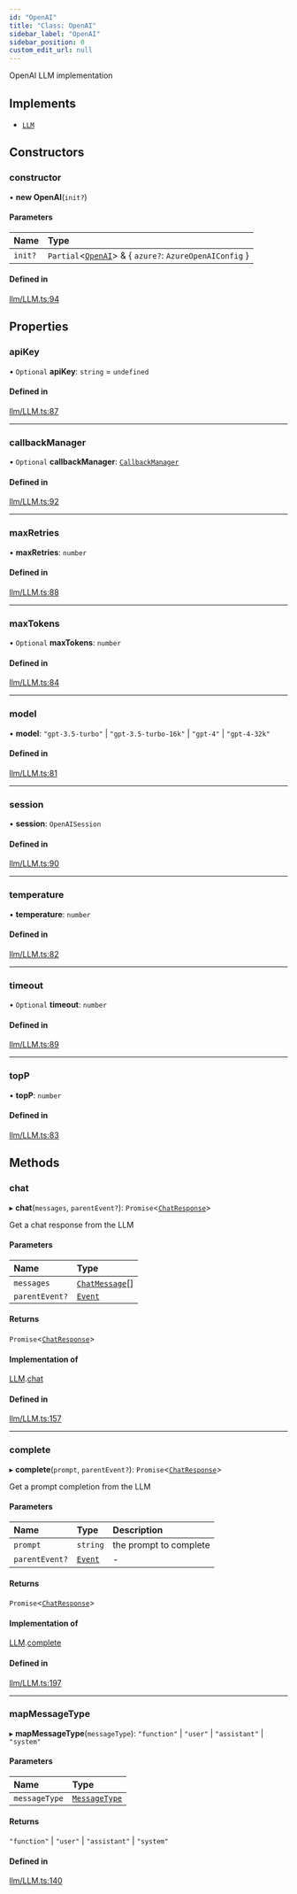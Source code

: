 ```yaml
---
id: "OpenAI"
title: "Class: OpenAI"
sidebar_label: "OpenAI"
sidebar_position: 0
custom_edit_url: null
---
```


OpenAI LLM implementation

## Implements

- [`LLM`](../interfaces/LLM.md)

## Constructors

### constructor

• **new OpenAI**(`init?`)

#### Parameters

| Name | Type |
| :------ | :------ |
| `init?` | `Partial`<[`OpenAI`](OpenAI.md)\> & { `azure?`: `AzureOpenAIConfig`  } |

#### Defined in

[llm/LLM.ts:94](https://github.com/run-llama/LlamaIndexTS/blob/main/packages/core/src/llm/LLM.ts#L94)

## Properties

### apiKey

• `Optional` **apiKey**: `string` = `undefined`

#### Defined in

[llm/LLM.ts:87](https://github.com/run-llama/LlamaIndexTS/blob/main/packages/core/src/llm/LLM.ts#L87)

___

### callbackManager

• `Optional` **callbackManager**: [`CallbackManager`](CallbackManager.md)

#### Defined in

[llm/LLM.ts:92](https://github.com/run-llama/LlamaIndexTS/blob/main/packages/core/src/llm/LLM.ts#L92)

___

### maxRetries

• **maxRetries**: `number`

#### Defined in

[llm/LLM.ts:88](https://github.com/run-llama/LlamaIndexTS/blob/main/packages/core/src/llm/LLM.ts#L88)

___

### maxTokens

• `Optional` **maxTokens**: `number`

#### Defined in

[llm/LLM.ts:84](https://github.com/run-llama/LlamaIndexTS/blob/main/packages/core/src/llm/LLM.ts#L84)

___

### model

• **model**: ``"gpt-3.5-turbo"`` \| ``"gpt-3.5-turbo-16k"`` \| ``"gpt-4"`` \| ``"gpt-4-32k"``

#### Defined in

[llm/LLM.ts:81](https://github.com/run-llama/LlamaIndexTS/blob/main/packages/core/src/llm/LLM.ts#L81)

___

### session

• **session**: `OpenAISession`

#### Defined in

[llm/LLM.ts:90](https://github.com/run-llama/LlamaIndexTS/blob/main/packages/core/src/llm/LLM.ts#L90)

___

### temperature

• **temperature**: `number`

#### Defined in

[llm/LLM.ts:82](https://github.com/run-llama/LlamaIndexTS/blob/main/packages/core/src/llm/LLM.ts#L82)

___

### timeout

• `Optional` **timeout**: `number`

#### Defined in

[llm/LLM.ts:89](https://github.com/run-llama/LlamaIndexTS/blob/main/packages/core/src/llm/LLM.ts#L89)

___

### topP

• **topP**: `number`

#### Defined in

[llm/LLM.ts:83](https://github.com/run-llama/LlamaIndexTS/blob/main/packages/core/src/llm/LLM.ts#L83)

## Methods

### chat

▸ **chat**(`messages`, `parentEvent?`): `Promise`<[`ChatResponse`](../interfaces/ChatResponse.md)\>

Get a chat response from the LLM

#### Parameters

| Name | Type |
| :------ | :------ |
| `messages` | [`ChatMessage`](../interfaces/ChatMessage.md)[] |
| `parentEvent?` | [`Event`](../interfaces/Event.md) |

#### Returns

`Promise`<[`ChatResponse`](../interfaces/ChatResponse.md)\>

#### Implementation of

[LLM](../interfaces/LLM.md).[chat](../interfaces/LLM.md#chat)

#### Defined in

[llm/LLM.ts:157](https://github.com/run-llama/LlamaIndexTS/blob/main/packages/core/src/llm/LLM.ts#L157)

___

### complete

▸ **complete**(`prompt`, `parentEvent?`): `Promise`<[`ChatResponse`](../interfaces/ChatResponse.md)\>

Get a prompt completion from the LLM

#### Parameters

| Name | Type | Description |
| :------ | :------ | :------ |
| `prompt` | `string` | the prompt to complete |
| `parentEvent?` | [`Event`](../interfaces/Event.md) | - |

#### Returns

`Promise`<[`ChatResponse`](../interfaces/ChatResponse.md)\>

#### Implementation of

[LLM](../interfaces/LLM.md).[complete](../interfaces/LLM.md#complete)

#### Defined in

[llm/LLM.ts:197](https://github.com/run-llama/LlamaIndexTS/blob/main/packages/core/src/llm/LLM.ts#L197)

___

### mapMessageType

▸ **mapMessageType**(`messageType`): ``"function"`` \| ``"user"`` \| ``"assistant"`` \| ``"system"``

#### Parameters

| Name | Type |
| :------ | :------ |
| `messageType` | [`MessageType`](../modules.md#messagetype) |

#### Returns

``"function"`` \| ``"user"`` \| ``"assistant"`` \| ``"system"``

#### Defined in

[llm/LLM.ts:140](https://github.com/run-llama/LlamaIndexTS/blob/main/packages/core/src/llm/LLM.ts#L140)
